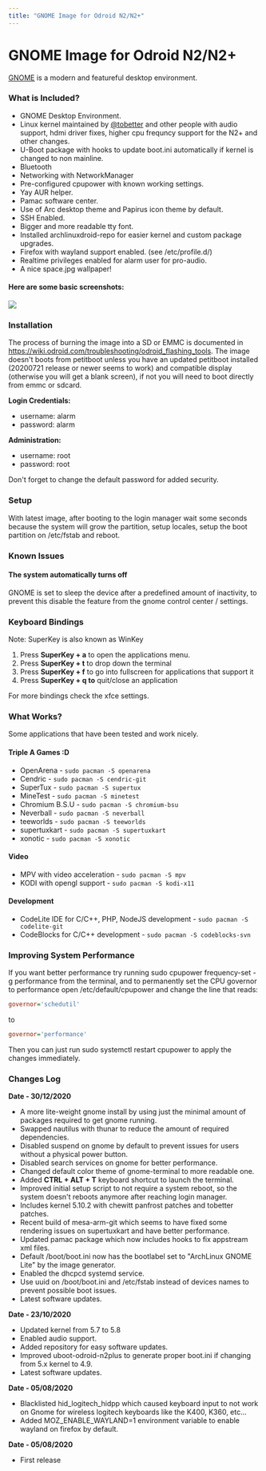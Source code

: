```yaml
---
title: "GNOME Image for Odroid N2/N2+"
---
```


# GNOME Image for Odroid N2/N2+

[GNOME](https://gnome.org) is a modern and featureful desktop environment.

### What is Included?

* GNOME Desktop Environment.
* Linux kernel maintained by [@tobetter](https://github.com/tobetter) and other
  people with audio support, hdmi driver fixes, higher cpu frequncy support for
  the N2+ and other changes.
* U-Boot package with hooks to update boot.ini automatically if kernel is
  changed to non mainline.
* Bluetooth
* Networking with NetworkManager
* Pre-configured cpupower with known working settings.
* Yay AUR helper.
* Pamac software center.
* Use of Arc desktop theme and Papirus icon theme by default.
* SSH Enabled.
* Bigger and more readable tty font.
* Installed archlinuxdroid-repo for easier kernel and custom package upgrades.
* Firefox with wayland support enabled. (see /etc/profile.d/)
* Realtime privileges enabled for alarm user for pro-audio.
* A nice space.jpg wallpaper!

#### Here are some basic screenshots:

<img class="img-fluid" src="{{ 'assets/img/gnome-ss01.jpg' | relative_url }}"/>

### Installation

The process of burning the image into a SD or EMMC is documented in
<https://wiki.odroid.com/troubleshooting/odroid_flashing_tools>.
The image doesn't boots from petitboot unless you have an updated petitboot
installed (20200721 release or newer seems to work) and compatible display
(otherwise you will get a blank screen), if not you will need to boot directly
from emmc or sdcard.

**Login Credentials:**
* username: alarm
* password: alarm

**Administration:**
* username: root
* password: root

Don't forget to change the default password for added security.

### Setup

With latest image, after booting to the login manager wait some seconds
because the system will grow the partition, setup locales, setup the boot
partition on /etc/fstab and reboot.

### Known Issues

#### The system automatically turns off

GNOME is set to sleep the device after a predefined amount of inactivity, to
prevent this disable the feature from the gnome control center / settings.

### Keyboard Bindings

Note: SuperKey is also known as WinKey

1. Press **SuperKey + a** to open the applications menu.
2. Press **SuperKey + t** to drop down the terminal
3. Press **SuperKey + f** to go into fullscreen for applications that support it
4. Press **SuperKey + q to** quit/close an application

For more bindings check the xfce settings.

### What Works?

Some applications that have been tested and work nicely.

#### Triple A Games :D

* OpenArena - `sudo pacman -S openarena`
* Cendric - `sudo pacman -S cendric-git`
* SuperTux - `sudo pacman -S supertux`
* MineTest - `sudo pacman -S minetest`
* Chromium B.S.U - `sudo pacman -S chromium-bsu`
* Neverball - `sudo pacman -S neverball`
* teeworlds - `sudo pacman -S teeworlds`
* supertuxkart - `sudo pacman -S supertuxkart`
* xonotic - `sudo pacman -S xonotic`

#### Video

* MPV with video acceleration - `sudo pacman -S mpv`
* KODI with opengl support - `sudo pacman -S kodi-x11`

#### Development

* CodeLite IDE for C/C++, PHP, NodeJS development - `sudo pacman -S codelite-git`
* CodeBlocks for C/C++ development - `sudo pacman -S codeblocks-svn`

### Improving System Performance

If you want better performance try running sudo cpupower frequency-set -g
performance from the terminal, and to permanently set the CPU governor to
performance open /etc/default/cpupower and change the line that reads:

```ini
governor='schedutil'
```
to
```ini
governor='performance'
```

Then you can just run sudo systemctl restart cpupower to apply the changes
immediately.

### Changes Log

**Date - 30/12/2020**
* A more lite-weight gnome install by using just the minimal amount of packages
  required to get gnome running.
* Swapped nautilus with thunar to reduce the amount of required dependencies.
* Disabled suspend on gnome by default to prevent issues for users without a
  physical power button.
* Disabled search services on gnome for better performance.
* Changed default color theme of gnome-terminal to more readable one.
* Added **CTRL + ALT + T** keyboard shortcut to launch the terminal.
* Improved initial setup script to not require a system reboot, so the system
  doesn't reboots anymore after reaching login manager.
* Includes kernel 5.10.2 with chewitt panfrost patches and tobetter patches.
* Recent build of mesa-arm-git which seems to have fixed some rendering issues
  on supertuxkart and have better performance.
* Updated pamac package which now includes hooks to fix appstream xml files.
* Default /boot/boot.ini now has the bootlabel set to "ArchLinux GNOME Lite"
  by the image generator.
* Enabled the dhcpcd systemd service.
* Use uuid on /boot/boot.ini and /etc/fstab instead of devices names to prevent
  possible boot issues.
* Latest software updates.

**Date - 23/10/2020**
* Updated kernel from 5.7 to 5.8
* Enabled audio support.
* Added repository for easy software updates.
* Improved uboot-odroid-n2plus to generate proper boot.ini if changing from
  5.x kernel to 4.9.
* Latest software updates.

**Date - 05/08/2020**
* Blacklisted hid_logitech_hidpp which caused keyboard input to not work on
  Gnome for wireless logitech keyboards like the K400, K360, etc...
* Added MOZ_ENABLE_WAYLAND=1 environment variable to enable wayland on firefox
  by default.

**Date - 05/08/2020**
* First release
